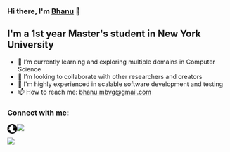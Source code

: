 <!--
I am Bhanu Gupta, currently a 1st yr Master's student in New York University, NY
- 🔭 I’m currently working on Electron and Django based applications
- 👯 I’m looking to collaborate on opensource projects in Python/JS/TS
- 🤔 I’m looking for help with Python CLIs
- ⭐️ I'm doing projects on time series analysis
- 📫 How to reach me: 
![Visitor Count](https://profile-counter.glitch.me/Bhanu-mbvg/count.svg)
![Top Langs](https://github-readme-stats.vercel.app/api/top-langs/?username=Bhanu-mbvg&layout=compact&count_private=true&hide=html,css,Jupyter%20Notebook&langs_count=12)
--> 

### Hi there, I'm [Bhanu][website] 👋

## I'm a 1st year Master's student in New York University
- 🌱 I’m currently learning and exploring multiple domains in Computer Science 
- 👯 I’m looking to collaborate with other researchers and creators
- 🔭 I'm highly experienced in scalable software development and testing 
- 📫 How to reach me: <a href="mailto:bhanu.mbvg@gmail.com">bhanu.mbvg@gmail.com</a>

### Connect with me:

[<img align="left" alt="bhanu-mbvg.github.io" width="22px" padding="5px" src="https://raw.githubusercontent.com/iconic/open-iconic/master/svg/globe.svg" />][website] <!--[<img align="left" width="22px" padding="5px" src="https://cdn.jsdelivr.net/npm/simple-icons@v3/icons/twitter.svg" />][twitter]--> [<img align="left" width="22px" padding="5px" src="https://cdn.jsdelivr.net/npm/simple-icons@v3/icons/linkedin.svg" />][linkedin]
<br>

<img align="left" src="https://github-readme-stats.vercel.app/api?username=Bhanu-mbvg&count_private=true&hide=stars&show_icons=true&hide_border=true" />

[website]: https://bhanu-mbvg.github.io
[twitter]: https://twitter.com/
[linkedin]: https://www.linkedin.com/in/bvg
